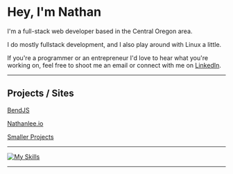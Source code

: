 # Hey, I'm Nathan
  
 I'm a full-stack web developer based in the Central Oregon area.

 I do mostly fullstack development, and I also play around with Linux a little.

 If you're a programmer or an entrepreneur I'd love to hear what you're working on, feel free to shoot me an email or connect with me on [LinkedIn](https://www.linkedin.com/in/nathan-lee-258b02132/).
 
---

## Projects / Sites

[BendJS](https://bendjs.nathanlee.io/)

[Nathanlee.io](https://nathanlee.io/)

[Smaller Projects](https://github.com/nslee333/Experience/blob/master/projects.md)

---

[![My Skills](https://skillicons.dev/icons?i=go,ts,js,py,bash,react,express,postgres,next,linux,git,nodejs,tailwind,jest,vim)](https://skillicons.dev)

---
